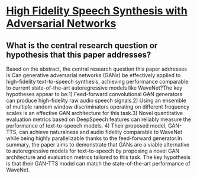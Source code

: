 # [High Fidelity Speech Synthesis with Adversarial Networks](https://arxiv.org/abs/1909.11646)

## What is the central research question or hypothesis that this paper addresses?

 Based on the abstract, the central research question this paper addresses is:Can generative adversarial networks (GANs) be effectively applied to high-fidelity text-to-speech synthesis, achieving performance comparable to current state-of-the-art autoregressive models like WaveNet?The key hypotheses appear to be:1) Feed-forward convolutional GAN generators can produce high-fidelity raw audio speech signals.2) Using an ensemble of multiple random window discriminators operating on different frequency scales is an effective GAN architecture for this task.3) Novel quantitative evaluation metrics based on DeepSpeech features can reliably measure the performance of text-to-speech models. 4) Their proposed model, GAN-TTS, can achieve naturalness and audio fidelity comparable to WaveNet while being highly parallelizable thanks to the feed-forward generator.In summary, the paper aims to demonstrate that GANs are a viable alternative to autoregressive models for text-to-speech by proposing a novel GAN architecture and evaluation metrics tailored to this task. The key hypothesis is that their GAN-TTS model can match the state-of-the-art performance of WaveNet.
